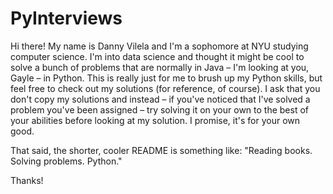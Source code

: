 # PyInterviews
Hi there! My name is Danny Vilela and I'm a sophomore at NYU studying computer science. I'm into data science and thought it might be cool to solve a bunch of problems that are normally in Java – I'm looking at you, Gayle – in Python. This is really just for me to brush up my Python skills, but feel free to check out my solutions (for reference, of course). I ask that you don't copy my solutions and instead – if you've noticed that I've solved a problem you've been assigned – try solving it on your own to the best of your abilities before looking at my solution. I promise, it's for your own good.

That said, the shorter, cooler README is something like: "Reading books. Solving problems. Python."

Thanks!
